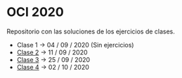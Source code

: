 # OCI 2020

Repositorio con las soluciones de los ejercicios de clases.

- Clase 1 -> 04 / 09 / 2020 (Sin ejercicios)
- [Clase 2](#) -> 11 / 09 / 2020
- [Clase 3](#) -> 25 / 09 / 2020
- [Clase 4](#) -> 02 / 10 / 2020
